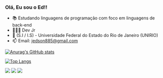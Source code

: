### Olá, Eu sou o Ed!!

- 📚 Estudando linguagens de programação com foco em linguagens de back-end
- 👩🏿‍💻 Dev Jr
- 🎒 (S.I / I.S) - Universidade Federal do Estado do Rio de Janeiro (UNIRIO)
- 📫 Email: jedson885@gmail.com

[![Anurag's GitHub stats](https://github-readme-stats.vercel.app/api?username=edsonluizz&count_private=true&show_icons=true&theme=darcula&hide=contribs)](https://github.com/anuraghazra/github-readme-stats) 

[![Top Langs](https://github-readme-stats.vercel.app/api/top-langs/?username=edsonluizz&layout=compact&theme=darcula)](https://github.com/anuraghazra/github-readme-stats)
<div>
  <a href="https://instagram.com/luiiz.ed_" target="_blank"><img src="https://img.shields.io/badge/-Instagram-%23E4405F?style=for-the-badge&logo=instagram&logoColor=white" target="_blank"></a>
  <a href = "mailto:jedso885@gmail.com"><img src="https://img.shields.io/badge/-Gmail-%23333?style=for-the-badge&logo=gmail&logoColor=white" target="_blank"></a>
  <a href="https://www.linkedin.com/in/edson-luiz-1102a01b1/" target="_blank"><img src="https://img.shields.io/badge/-LinkedIn-%230077B5?style=for-the-badge&logo=linkedin&logoColor=white" target="_blank"></a>

</div>

